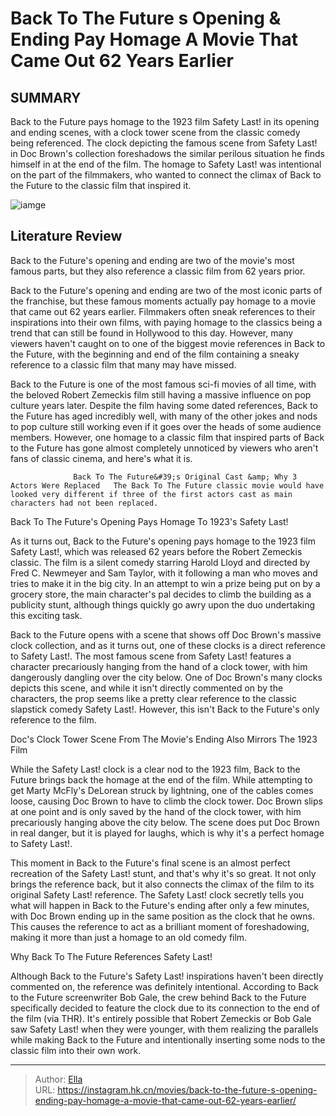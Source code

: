 # Back To The Future s Opening &amp; Ending Pay Homage A Movie That Came Out 62 Years Earlier


## SUMMARY 



  Back to the Future pays homage to the 1923 film Safety Last! in its opening and ending scenes, with a clock tower scene from the classic comedy being referenced.   The clock depicting the famous scene from Safety Last! in Doc Brown&#39;s collection foreshadows the similar perilous situation he finds himself in at the end of the film.   The homage to Safety Last! was intentional on the part of the filmmakers, who wanted to connect the climax of Back to the Future to the classic film that inspired it.  

![iamge](https://static1.srcdn.com/wordpress/wp-content/uploads/2024/01/marty-mcfly-and-doc-brown-hanging-from-the-clock-in-back-to-the-future.jpg)

## Literature Review

Back to the Future&#39;s opening and ending are two of the movie&#39;s most famous parts, but they also reference a classic film from 62 years prior.




Back to the Future&#39;s opening and ending are two of the most iconic parts of the franchise, but these famous moments actually pay homage to a movie that came out 62 years earlier. Filmmakers often sneak references to their inspirations into their own films, with paying homage to the classics being a trend that can still be found in Hollywood to this day. However, many viewers haven&#39;t caught on to one of the biggest movie references in Back to the Future, with the beginning and end of the film containing a sneaky reference to a classic film that many may have missed.




Back to the Future is one of the most famous sci-fi movies of all time, with the beloved Robert Zemeckis film still having a massive influence on pop culture years later. Despite the film having some dated references, Back to the Future has aged incredibly well, with many of the other jokes and nods to pop culture still working even if it goes over the heads of some audience members. However, one homage to a classic film that inspired parts of Back to the Future has gone almost completely unnoticed by viewers who aren&#39;t fans of classic cinema, and here&#39;s what it is.

                  Back To The Future&#39;s Original Cast &amp; Why 3 Actors Were Replaced   The Back To The Future classic movie would have looked very different if three of the first actors cast as main characters had not been replaced.   


 Back To The Future&#39;s Opening Pays Homage To 1923&#39;s Safety Last! 
          




As it turns out, Back to the Future&#39;s opening pays homage to the 1923 film Safety Last!, which was released 62 years before the Robert Zemeckis classic. The film is a silent comedy starring Harold Lloyd and directed by Fred C. Newmeyer and Sam Taylor, with it following a man who moves and tries to make it in the big city. In an attempt to win a prize being put on by a grocery store, the main character&#39;s pal decides to climb the building as a publicity stunt, although things quickly go awry upon the duo undertaking this exciting task.

Back to the Future opens with a scene that shows off Doc Brown&#39;s massive clock collection, and as it turns out, one of these clocks is a direct reference to Safety Last!. The most famous scene from Safety Last! features a character precariously hanging from the hand of a clock tower, with him dangerously dangling over the city below. One of Doc Brown&#39;s many clocks depicts this scene, and while it isn&#39;t directly commented on by the characters, the prop seems like a pretty clear reference to the classic slapstick comedy Safety Last!. However, this isn&#39;t Back to the Future&#39;s only reference to the film.






 Doc&#39;s Clock Tower Scene From The Movie&#39;s Ending Also Mirrors The 1923 Film 
          

While the Safety Last! clock is a clear nod to the 1923 film, Back to the Future brings back the homage at the end of the film. While attempting to get Marty McFly&#39;s DeLorean struck by lightning, one of the cables comes loose, causing Doc Brown to have to climb the clock tower. Doc Brown slips at one point and is only saved by the hand of the clock tower, with him precariously hanging above the city below. The scene does put Doc Brown in real danger, but it is played for laughs, which is why it&#39;s a perfect homage to Safety Last!.

This moment in Back to the Future&#39;s final scene is an almost perfect recreation of the Safety Last! stunt, and that&#39;s why it&#39;s so great. It not only brings the reference back, but it also connects the climax of the film to its original Safety Last! reference. The Safety Last! clock secretly tells you what will happen in Back to the Future&#39;s ending after only a few minutes, with Doc Brown ending up in the same position as the clock that he owns. This causes the reference to act as a brilliant moment of foreshadowing, making it more than just a homage to an old comedy film.






 Why Back To The Future References Safety Last! 
         

Although Back to the Future&#39;s Safety Last! inspirations haven&#39;t been directly commented on, the reference was definitely intentional. According to Back to the Future screenwriter Bob Gale, the crew behind Back to the Future specifically decided to feature the clock due to its connection to the end of the film (via THR). It&#39;s entirely possible that Robert Zemeckis or Bob Gale saw Safety Last! when they were younger, with them realizing the parallels while making Back to the Future and intentionally inserting some nods to the classic film into their own work.





---

> Author: [Ella](https://instagram.hk.cn/)  
> URL: https://instagram.hk.cn/movies/back-to-the-future-s-opening-ending-pay-homage-a-movie-that-came-out-62-years-earlier/  

